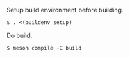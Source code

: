 Setup build environment before building.

```
$ . <(buildenv setup)
```

Do build.

```
$ meson compile -C build
```
